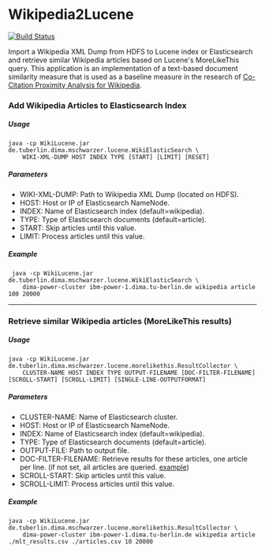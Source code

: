 Wikipedia2Lucene
================

[![Build Status](https://drone.io/github.com/mschwarzer/Wikipedia2Lucene/status.png)](https://drone.io/github.com/mschwarzer/Wikipedia2Lucene/latest)

Import a Wikipedia XML Dump from HDFS to Lucene index or Elasticsearch and retrieve similar Wikipedia articles based on Lucene's MoreLikeThis query. 
This application is an implementation of a text-based document similarity measure that is used as a baseline measure in the research of [Co-Citation Proximity Analysis for Wikipedia](https://github.com/TU-Berlin/cpa-demo).

### Add Wikipedia Articles to Elasticsearch Index

##### Usage
```
java -cp WikiLucene.jar de.tuberlin.dima.mschwarzer.lucene.WikiElasticSearch \
    WIKI-XML-DUMP HOST INDEX TYPE [START] [LIMIT] [RESET]
```

##### Parameters
 * WIKI-XML-DUMP: Path to Wikipedia XML Dump (located on HDFS).
 * HOST: Host or IP of Elasticsearch NameNode.
 * INDEX: Name of Elasticsearch index (default=wikipedia).
 * TYPE: Type of Elasticsearch documents (default=article).
 * START: Skip articles until this value.
 * LIMIT: Process articles until this value.
 
##### Example
```
 java -cp WikiLucene.jar de.tuberlin.dima.mschwarzer.lucene.WikiElasticSearch \
    dima-power-cluster ibm-power-1.dima.tu-berlin.de wikipedia article 100 20000
```
 
---

### Retrieve similar Wikipedia articles (MoreLikeThis results)

##### Usage
```
java -cp WikiLucene.jar de.tuberlin.dima.mschwarzer.lucene.morelikethis.ResultCollector \
    CLUSTER-NAME HOST INDEX TYPE OUTPUT-FILENAME [DOC-FILTER-FILENAME] [SCROLL-START] [SCROLL-LIMIT] [SINGLE-LINE-OUTPUTFORMAT]
```

##### Parameters
 * CLUSTER-NAME: Name of Elasticsearch cluster.
 * HOST: Host or IP of Elasticsearch NameNode.
 * INDEX: Name of Elasticsearch index (default=wikipedia).
 * TYPE: Type of Elasticsearch documents (default=article).
 * OUTPUT-FILE: Path to output file. 
 * DOC-FILTER-FILENAME: Retrieve results for these articles, one article per line. (if not set, all articles are queried. [example](https://github.com/mschwarzer/Wikipedia2Lucene/blob/master/src/main/resources/articlenames.csv))
 * SCROLL-START: Skip articles until this value.
 * SCROLL-LIMIT: Process articles until this value.
    
##### Example
```
java -cp WikiLucene.jar de.tuberlin.dima.mschwarzer.lucene.morelikethis.ResultCollector \
    dima-power-cluster ibm-power-1.dima.tu-berlin.de wikipedia article ./mlt_results.csv ./articles.csv 10 20000
```

